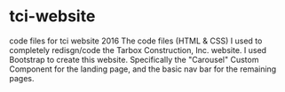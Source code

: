 # tci-website
code files for tci website 2016
The code files (HTML & CSS) I used to completely redisgn/code the Tarbox Construction, Inc. website. 
I used Bootstrap to create this website. Specifically the "Carousel" Custom Component for the landing page, and the basic nav bar for the remaining pages.

